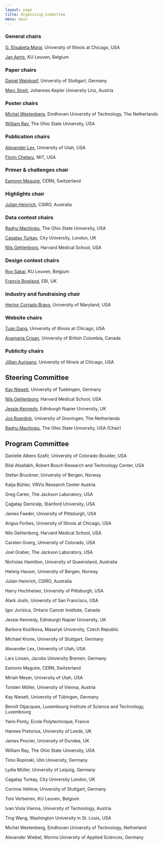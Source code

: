 ```yaml
---
layout: page
title: Organizing Committee
menu: main
---
```

### General chairs
[G. Elisabeta Marai](http://evl.uic.edu/marai), University of Illinois at Chicago, USA

[Jan Aerts](http://vda-lab.be), KU Leuven, Belgium

### Paper chairs
[Daniel Weiskopf](http://www.vis.uni-stuttgart.de/~weiskopf/), University of Stuttgart, Germany

[Marc Streit](http://marc-streit.com/), Johannes Kepler University Linz, Austria

### Poster chairs
[Michel Westenberg](http://www.win.tue.nl/~mwestenb/), Eindhoven University of Technology, The Netherlands

[William Ray](http://www.mathmed.org/#William_Ray), The Ohio State University, USA

### Publication chairs
[Alexander Lex](http://alexander-lex.net/), University of Utah, USA

[Florin Chelaru](http://www.mit.edu/~florinc/), MIT, USA

### Primer & challenges chair
[Eamonn Maguire](http://www.antarctic-design.co.uk/), CERN, Switzerland

### Highlights chair
[Julian Heinrich](http://www.joules.de), CSIRO, Australia

### Data contest chairs
[Raghu Machiraju](http://www.cse.ohio-state.edu/~raghu), The Ohio State University, USA

[Cagatay Turkay](http://staff.city.ac.uk/cagatay.turkay.1/), City University, London, UK

[Nils Gehlenborg](http://www.gehlenborg.com/), Harvard Medical School, USA

### Design contest chairs
[Ryo Sakai](http://ryosakai.net/), KU Leuven, Belgium

[Francis Rowland](http://www.ebi.ac.uk/about/people/francis-rowland), EBI, UK

### Industry and fundraising chair
[Hector Corrado Bravo](http://www.hcbravo.org), University of Maryland, USA

### Website chairs
[Tuan Dang](http://www2.cs.uic.edu/~tdang/), University of Illinois at Chicago, USA

[Anamaria Crisan](http://www.cs.ubc.ca/~acrisan/), University of British Columbia, Canada

### Publicity chairs
[Jillian Aurisano](http://www.evl.uic.edu/entry.php?id=285), University of Illinois at Chicago, USA

## Steering Committee

[Kay Nieselt](http://it.inf.uni-tuebingen.de/), University of Tuebingen, Germany

[Nils Gehlenborg](http://www.gehlenborg.com/), Harvard Medical School, USA

[Jessie Kennedy](http://www.iidi.napier.ac.uk/c/people/peopleid/41), Edinburgh Napier University, UK

[Jos Roerdink](http://www.cs.rug.nl/~roe/), University of Groningen, The Netherlands

[Raghu Machiraju](http://www.cse.ohio-state.edu/~raghu), The Ohio State University, USA (Chair)

## Program Committee

Danielle Albers Szafir, University of Colorado-Boulder, USA

Bilal Alsallakh, Robert Bosch Research and Technology Center, USA

Stefan Bruckner, University of Bergen, Norway

Katja Bühler, VRVis Research Center Austria

Greg Carter, The Jackson Laboratory, USA

Çağatay Demiralp, Stanford University, USA

James Faeder, University of Pittsburgh, USA

Angus Forbes, University of Illinois at Chicago, USA

Nils Gehlenborg, Harvard Medical School, USA

Carsten Goerg, University of Colorado, USA

Joel Graber, The Jackson Laboratory, USA

Nicholas Hamilton, University of Queensland, Australia

Helwig Hauser, University of Bergen, Norway

Julian Heinrich, CSIRO, Australia

Harry Hochheiser, University of Pittsburgh, USA

Alark Joshi, University of San Francisco, USA

Igor Jurisica, Ontario Cancer Institute, Canada

Jessie Kennedy, Edinburgh Napier University, UK

Barbora Kozilkova, Masaryk University, Czech Republic

Michael Krone, University of Stuttgart, Germany

Alexander Lex, University of Utah, USA

Lars Linsen, Jacobs University Bremen, Germany

Eamonn Maguire, CERN, Switzerland

Miriah Meyer, University of Utah, USA

Torsten Möller, University of Vienna, Austria

Kay Nieselt, University of Tübingen, Germany

Benoît Otjacques, Luxembourg Institute of Science and Technology, Luxembourg

Yann Ponty, Ecole Polytechnique, France

Hannes Pretorius, University of Leeds, UK

James Procter, University of Dundee, UK

William Ray, The Ohio State University, USA

Timo Ropinski, Ulm University, Germany

Lydia Müller, University of Leipzig, Germany

Cagatay Turkay, City University London, UK

Corinna Vehlow, University of Stuttgart, Germany

Toni Verbeiren, KU Leuven, Belgium

Ivan Viola Vienna, University of Technology, Austria

Ting Wang, Washington University in St. Louis, USA

Michel Westenberg, Eindhoven University of Technology, Netherland

Alexander Wiebel, Worms University of Applied Sciences, Germany
